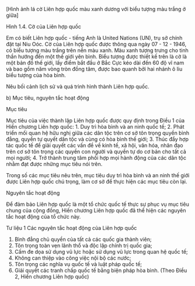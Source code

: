 [Hình ảnh lá cờ Liên hợp quốc màu xanh dương với biểu tượng màu trắng ở giữa]

Hình 1.4. Cờ của Liên hợp quốc

Em có biết
Liên hợp quốc - tiếng Anh là United Nations (UN), trụ sở chính đặt tại Niu Oóc. Cờ của Liên hợp quốc được thông qua ngày 07 - 12 - 1946, có biểu tượng màu trắng trên nền màu xanh. Màu xanh tượng trưng cho tinh thần hướng đến một thế giới yên bình. Biểu tượng được thiết kế trên là cờ là một bản đồ thế giới, lấy điểm bắt đầu ở Bắc Cực kéo dài đến 60 độ vĩ nam và bao gồm năm vòng tròn đồng tâm, được bao quanh bởi hai nhánh ô liu biểu tượng của hòa bình.

Nêu bối cảnh lịch sử và quá trình hình thành Liên hợp quốc.

b) Mục tiêu, nguyên tắc hoạt động

Mục tiêu

Mục tiêu của việc thành lập Liên hợp quốc được quy định trong Điều 1 của Hiến chương Liên hợp quốc: 1. Duy trì hòa bình và an ninh quốc tế; 2. Phát triển mối quan hệ hữu nghị giữa các dân tộc trên cơ sở tôn trọng quyền bình đẳng, quyền tự quyết dân tộc và cùng có hòa bình thế giới; 3. Thúc đẩy hợp tác quốc tế để giải quyết các vấn đề về kinh tế, xã hội, văn hóa, nhân đạo trên cơ sở tôn trọng các quyền con người và quyền tự do cơ bản cho tất cả mọi người; 4. Trở thành trung tâm phối hợp mọi hành động của các dân tộc nhằm đạt được những mục tiêu nói trên.

Trong số các mục tiêu nêu trên, mục tiêu duy trì hòa bình và an ninh thế giới được Liên hợp quốc chú trọng, làm cơ sở để thực hiện các mục tiêu còn lại.

Nguyên tắc hoạt động

Để đảm bảo Liên hợp quốc là một tổ chức quốc tế thực sự phục vụ mục tiêu chung của cộng đồng, Hiến chương Liên hợp quốc đã thể hiện các nguyên tắc hoạt động của tổ chức này.

Tư liệu 1
Các nguyên tắc hoạt động của Liên hợp quốc
1. Bình đẳng chủ quyền của tất cả các quốc gia thành viên;
2. Tôn trọng toàn vẹn lãnh thổ và độc lập chính trị quốc gia;
3. Cấm đe dọa sử dụng vũ lực hoặc sử dụng vũ lực trong quan hệ quốc tế;
4. Không can thiệp vào công việc nội bộ các nước;
5. Tôn trọng các nghĩa vụ quốc tế và luật pháp quốc tế;
6. Giải quyết các tranh chấp quốc tế bằng biện pháp hòa bình.
(Theo Điều 2, Hiến chương Liên hợp quốc)